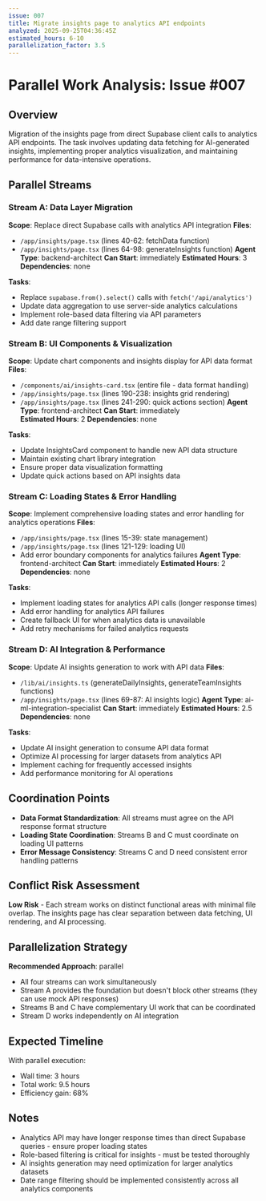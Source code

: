 ```yaml
---
issue: 007
title: Migrate insights page to analytics API endpoints
analyzed: 2025-09-25T04:36:45Z
estimated_hours: 6-10
parallelization_factor: 3.5
---
```


# Parallel Work Analysis: Issue #007

## Overview
Migration of the insights page from direct Supabase client calls to analytics API endpoints. The task involves updating data fetching for AI-generated insights, implementing proper analytics visualization, and maintaining performance for data-intensive operations.

## Parallel Streams

### Stream A: Data Layer Migration
**Scope**: Replace direct Supabase calls with analytics API integration
**Files**:
- `/app/insights/page.tsx` (lines 40-62: fetchData function)
- `/app/insights/page.tsx` (lines 64-98: generateInsights function)
**Agent Type**: backend-architect
**Can Start**: immediately
**Estimated Hours**: 3
**Dependencies**: none

**Tasks**:
- Replace `supabase.from().select()` calls with `fetch('/api/analytics')` 
- Update data aggregation to use server-side analytics calculations
- Implement role-based data filtering via API parameters
- Add date range filtering support

### Stream B: UI Components & Visualization
**Scope**: Update chart components and insights display for API data format
**Files**:
- `/components/ai/insights-card.tsx` (entire file - data format handling)
- `/app/insights/page.tsx` (lines 190-238: insights grid rendering)
- `/app/insights/page.tsx` (lines 241-290: quick actions section)
**Agent Type**: frontend-architect
**Can Start**: immediately  
**Estimated Hours**: 2
**Dependencies**: none

**Tasks**:
- Update InsightsCard component to handle new API data structure
- Maintain existing chart library integration
- Ensure proper data visualization formatting
- Update quick actions based on API insights data

### Stream C: Loading States & Error Handling
**Scope**: Implement comprehensive loading states and error handling for analytics operations
**Files**:
- `/app/insights/page.tsx` (lines 15-39: state management)
- `/app/insights/page.tsx` (lines 121-129: loading UI)
- Add error boundary components for analytics failures
**Agent Type**: frontend-architect
**Can Start**: immediately
**Estimated Hours**: 2
**Dependencies**: none

**Tasks**:
- Implement loading states for analytics API calls (longer response times)
- Add error handling for analytics API failures
- Create fallback UI for when analytics data is unavailable
- Add retry mechanisms for failed analytics requests

### Stream D: AI Integration & Performance
**Scope**: Update AI insights generation to work with API data
**Files**:
- `/lib/ai/insights.ts` (generateDailyInsights, generateTeamInsights functions)
- `/app/insights/page.tsx` (lines 69-87: AI insights logic)
**Agent Type**: ai-ml-integration-specialist
**Can Start**: immediately
**Estimated Hours**: 2.5
**Dependencies**: none

**Tasks**:
- Update AI insight generation to consume API data format
- Optimize AI processing for larger datasets from analytics API
- Implement caching for frequently accessed insights
- Add performance monitoring for AI operations

## Coordination Points
- **Data Format Standardization**: All streams must agree on the API response format structure
- **Loading State Coordination**: Streams B and C must coordinate on loading UI patterns
- **Error Message Consistency**: Streams C and D need consistent error handling patterns

## Conflict Risk Assessment
**Low Risk** - Each stream works on distinct functional areas with minimal file overlap. The insights page has clear separation between data fetching, UI rendering, and AI processing.

## Parallelization Strategy
**Recommended Approach**: parallel
- All four streams can work simultaneously
- Stream A provides the foundation but doesn't block other streams (they can use mock API responses)
- Streams B and C have complementary UI work that can be coordinated
- Stream D works independently on AI integration

## Expected Timeline
With parallel execution:
- Wall time: 3 hours
- Total work: 9.5 hours 
- Efficiency gain: 68%

## Notes
- Analytics API may have longer response times than direct Supabase queries - ensure proper loading states
- Role-based filtering is critical for insights - must be tested thoroughly
- AI insights generation may need optimization for larger analytics datasets
- Date range filtering should be implemented consistently across all analytics components